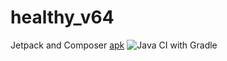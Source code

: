 # healthy_v64
Jetpack and Composer
[apk](https://github.com/mobiskif/healthy_v64/raw/master/app/release/app-release.apk)
![Java CI with Gradle](https://github.com/mobiskif/healthy_v64/workflows/Java%20CI%20with%20Gradle/badge.svg)
